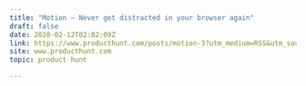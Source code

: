 ```yaml
---
title: "Motion — Never get distracted in your browser again"
draft: false
date: 2020-02-12T02:02:09Z
link: https://www.producthunt.com/posts/motion-3?utm_medium=RSS&utm_source=hune
site: www.producthunt.com
topic: product hunt  

---
```

